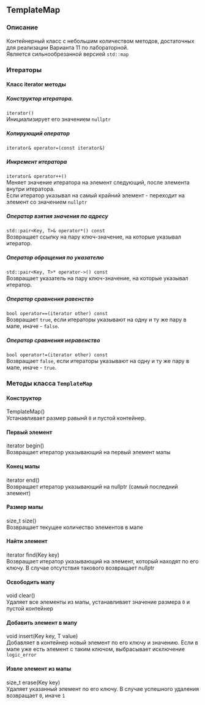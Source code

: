 ## TemplateMap   
### Описание   
Контейнерный класс с небольшим количеством методов, достаточных для реализации Варианта 11 по лабораторной.   
Является сильнообрезанной версией `std::map`   

### Итераторы     
#### Класс iterator методы   
##### Конструктор итератора.    
`iterator()`    
Инициализирует его значением `nullptr`   


##### Копирующий оператор   
`iterator& operator=(const iterator&)`   



##### Инкремент итератора    
`iterator& operator++()`   
Меняет значение итератора на элемент следующий, после элемента внутри итератора.   
Если итератор указывал на самый крайний элемент - переходит на элемент со значением `nullptr`   


##### Оператор взятия значения по адресу   
`std::pair<Key, T>& operator*() const`   
Возвращает ссылку на пару ключ-значение, на которые указывал итератор.   


##### Оператор обращения по указателю   
`std::pair<Key, T>* operator->() const`   
Возвращает указатель на пару ключ-значение, на которые указывал итератор.   


##### Оператор сравнения равенство   
`bool operator==(iterator other) const`   
Возвращает `true`, если итераторы указывают на одну и ту же пару в мапе, иначе - `false`.   


##### Оператор сравнения неравенство   
`bool operator!=(iterator other) const`   
Возвращает `false`, если итераторы указывают на одну и ту же пару в мапе, иначе - `true`.   


### Методы класса `TemplateMap`   
#### Конструктор    
TemplateMap()    
Устанавливает размер равынй `0` и пустой контейнер.


#### Первый элемент    
iterator begin()    
Возвращает итератор указывающий на первый элемент мапы    


#### Конец мапы    
iterator end()    
Возвращает итератор указывающий на nullptr (самый последний элемент)   


#### Размер мапы    
size_t size()    
Возвращает текущее количество элементов в мапе


#### Найти элемент    
iterator find(Key key)     
Возвращает итератор указывающий на элемент, который находят по его ключу. В случае отсутствия такового возвращает nullptr


#### Освободить мапу    
void clear()    
Удаляет все элементы из мапы, устанавливает значение размера `0` и пустой контейнер


#### Добавить элемент в мапу      
void insert(Key key, T value)     
Добавляет в контейнер новый элемент по его ключу и значению. Если в мапе уже есть элемент с таким ключом, выбрасывает исключение `logic_error`


#### Извле элемент из мапы    
size_t erase(Key key)    
Удаляет указанный элемент по его ключу. В случае успешного удаления возвращает `0`, иначе `1`
